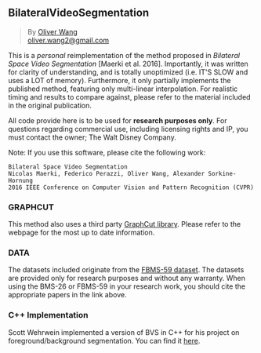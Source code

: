 ## BilateralVideoSegmentation

>By [Oliver Wang](http://www.oliverwang.info)  
oliver.wang2@gmail.com

This is a *personal* reimplementation of the method proposed in *Bilateral Space Video Segmentation* [Maerki et al. 2016]. 
Importantly, it was written for clarity of understanding, and is totally unoptimized (i.e. IT'S SLOW and uses a LOT of memory).
Furthermore, it only partially implements the published method, featuring only multi-linear interpolation. 
For realistic timing and results to compare against, please refer to the material included in the original publication. 

All code provide here is to be used for **research purposes only**. For questions regarding commercial use, including licensing rights and IP, you must contact the owner; The Walt Disney Company.

Note: If you use this software, please cite the following work: 

    Bilateral Space Video Segmentation
    Nicolas Maerki, Federico Perazzi, Oliver Wang, Alexander Sorkine-Hornung
    2016 IEEE Conference on Computer Vision and Pattern Recognition (CVPR)

### GRAPHCUT

This method also uses a third party [GraphCut library](http://vision.csd.uwo.ca/code/). Please refer to the
webpage for the most up to date information.

### DATA

The datasets included originate from the [FBMS-59 dataset](http://lmb.informatik.uni-freiburg.de/resources/datasets/).
The datasets are provided only for research purposes and without any warranty. When using the BMS-26 or FBMS-59 in your 
research work, you should cite the appropriate papers in the link above.

### C++ Implementation
Scott Wehrwein implemented a version of BVS in C++ for his project on foreground/background segmentation. You can find it [here](https://github.com/swehrwein/vsbmm).
